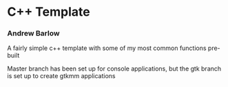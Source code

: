 # C++ Template
### Andrew Barlow

A fairly simple c++ template with some of my most common functions pre-built

Master branch has been set up for console applications, but the gtk branch is set up to create gtkmm applications
